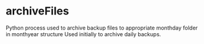 # archiveFiles
Python process used to archive backup files to appropriate monthday folder in monthyear structure
Used initially to archive daily backups.

